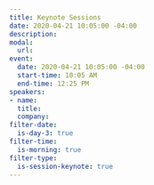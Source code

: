 ```yaml
---
title: Keynote Sessions
date: 2020-04-21 10:05:00 -04:00
description: 
modal:
  url: 
event:
  date: 2020-04-21 10:05:00 -04:00
  start-time: 10:05 AM
  end-time: 12:25 PM
speakers:
- name: 
  title: 
  company: 
filter-date:
  is-day-3: true
filter-time:
  is-morning: true
filter-type:
  is-session-keynote: true
---
```


